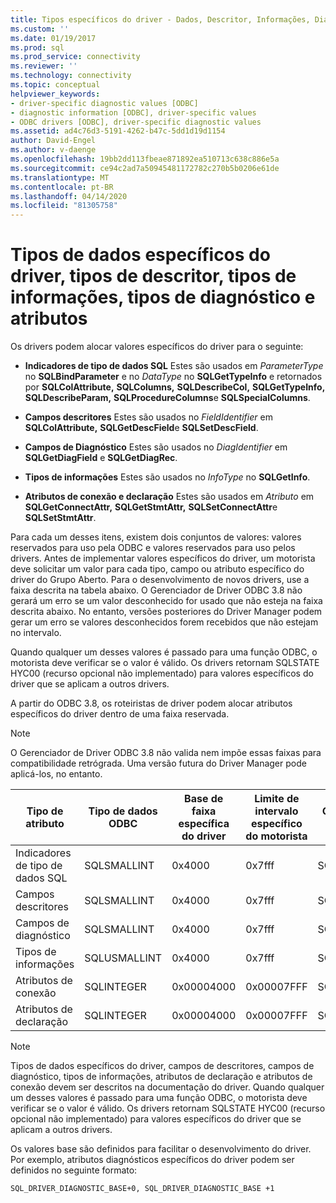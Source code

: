 ```yaml
---
title: Tipos específicos do driver - Dados, Descritor, Informações, Diagnóstico | Microsoft Docs
ms.custom: ''
ms.date: 01/19/2017
ms.prod: sql
ms.prod_service: connectivity
ms.reviewer: ''
ms.technology: connectivity
ms.topic: conceptual
helpviewer_keywords:
- driver-specific diagnostic values [ODBC]
- diagnostic information [ODBC], driver-specific values
- ODBC drivers [ODBC], driver-specific diagnostic values
ms.assetid: ad4c76d3-5191-4262-b47c-5dd1d19d1154
author: David-Engel
ms.author: v-daenge
ms.openlocfilehash: 19bb2dd113fbeae871892ea510713c638c886e5a
ms.sourcegitcommit: ce94c2ad7a50945481172782c270b5b0206e61de
ms.translationtype: MT
ms.contentlocale: pt-BR
ms.lasthandoff: 04/14/2020
ms.locfileid: "81305758"
---
```

# <a name="driver-specific-data-types-descriptor-types-information-types-diagnostic-types-and-attributes"></a>Tipos de dados específicos do driver, tipos de descritor, tipos de informações, tipos de diagnóstico e atributos
Os drivers podem alocar valores específicos do driver para o seguinte:  
  
-   **Indicadores de tipo de dados SQL** Estes são usados em *ParameterType* no **SQLBindParameter** e no *DataType* no **SQLGetTypeInfo** e retornados por **SQLColAttribute,** **SQLColumns,** **SQLDescribeCol,** **SQLGetTypeInfo,** **SQLDescribeParam,** **SQLProcedureColumns**e **SQLSpecialColumns**.  
  
-   **Campos descritores** Estes são usados no *FieldIdentifier* em **SQLColAttribute,** **SQLGetDescField**e **SQLSetDescField**.  
  
-   **Campos de Diagnóstico** Estes são usados no *DiagIdentifier* em **SQLGetDiagField** e **SQLGetDiagRec**.  
  
-   **Tipos de informações** Estes são usados no *InfoType* no **SQLGetInfo**.  
  
-   **Atributos de conexão e declaração** Estes são usados em *Atributo* em **SQLGetConnectAttr,** **SQLGetStmtAttr,** **SQLSetConnectAttr**e **SQLSetStmtAttr**.  
  
 Para cada um desses itens, existem dois conjuntos de valores: valores reservados para uso pela ODBC e valores reservados para uso pelos drivers. Antes de implementar valores específicos do driver, um motorista deve solicitar um valor para cada tipo, campo ou atributo específico do driver do Grupo Aberto. Para o desenvolvimento de novos drivers, use a faixa descrita na tabela abaixo. O Gerenciador de Driver ODBC 3.8 não gerará um erro se um valor desconhecido for usado que não esteja na faixa descrita abaixo. No entanto, versões posteriores do Driver Manager podem gerar um erro se valores desconhecidos forem recebidos que não estejam no intervalo.  
  
 Quando qualquer um desses valores é passado para uma função ODBC, o motorista deve verificar se o valor é válido. Os drivers retornam SQLSTATE HYC00 (recurso opcional não implementado) para valores específicos do driver que se aplicam a outros drivers.  
  
 A partir do ODBC 3.8, os roteiristas de driver podem alocar atributos específicos do driver dentro de uma faixa reservada.  
  
> [!NOTE]  
>  O Gerenciador de Driver ODBC 3.8 não valida nem impõe essas faixas para compatibilidade retrógrada. Uma versão futura do Driver Manager pode aplicá-los, no entanto.  
  
|Tipo de atributo|Tipo de dados ODBC|Base de faixa específica do driver|Limite de intervalo específico do motorista|Constante ODBC para base de valor específica do driver|  
|--------------------|--------------------|---------------------------------|----------------------------------|---------------------------------------------------------|  
|Indicadores de tipo de dados SQL|SQLSMALLINT|0x4000|0x7fff|SQL_DRIVER_SQL_TYPE_BASE|  
|Campos descritores|SQLSMALLINT|0x4000|0x7fff|SQL_DRIVER_DESCRIPTOR_BASE|  
|Campos de diagnóstico|SQLSMALLINT|0x4000|0x7fff|SQL_DRIVER_DIAGNOSTIC_BASE|  
|Tipos de informações|SQLUSMALLINT|0x4000|0x7fff|SQL_DRIVER_INFO_TYPE_BASE|  
|Atributos de conexão|SQLINTEGER|0x00004000|0x00007FFF|SQL_DRIVER_CONNECT_ATTR_BASE|  
|Atributos de declaração|SQLINTEGER|0x00004000|0x00007FFF|SQL_DRIVER_STATEMENT_ATTR_BASE|  
  
> [!NOTE]  
>  Tipos de dados específicos do driver, campos de descritores, campos de diagnóstico, tipos de informações, atributos de declaração e atributos de conexão devem ser descritos na documentação do driver. Quando qualquer um desses valores é passado para uma função ODBC, o motorista deve verificar se o valor é válido. Os drivers retornam SQLSTATE HYC00 (recurso opcional não implementado) para valores específicos do driver que se aplicam a outros drivers.  
  
 Os valores base são definidos para facilitar o desenvolvimento do driver. Por exemplo, atributos diagnósticos específicos do driver podem ser definidos no seguinte formato:  
  
```  
SQL_DRIVER_DIAGNOSTIC_BASE+0, SQL_DRIVER_DIAGNOSTIC_BASE +1  
```
